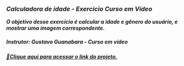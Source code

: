### <i>Calculadora de idade - Exercicio Curso em Vídeo

<i><b>O objetivo desse exercício é calcular a idade e gênero do usuário, e mostrar uma imagem correspondente.

##### Instrutor: Gustavo Guanabara - Curso em vídeo

[🔗Clique aqui para acessar o link do projeto.](https://idade-mauve.vercel.app/)
